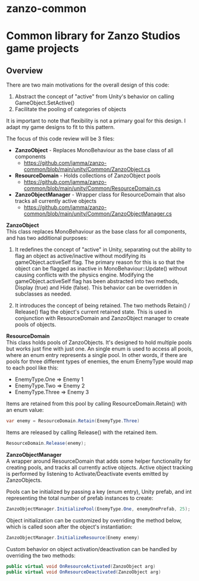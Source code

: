 # zanzo-common
<h1>Common library for Zanzo Studios game projects</h1>

<h2>Overview</h2>
There are two main motivations for the overall design of this code:

1. Abstract the concept of "active" from Unity's behavior on calling GameObject.SetActive()
2. Facilitate the pooling of categories of objects

It is important to note that flexibility is not a primary goal for this design. I adapt my game designs to fit to this pattern.


The focus of this code review will be 3 files:

* **ZanzoObject** - Replaces MonoBehaviour as the base class of all components
  * https://github.com/jamma/zanzo-common/blob/main/unity/Common/ZanzoObject.cs
* **ResourceDomain** - Holds collections of ZanzoObject pools
  * https://github.com/jamma/zanzo-common/blob/main/unity/Common/ResourceDomain.cs
* **ZanzoObjectManager** - Wrapper class for ResourceDomain that also tracks all currently active objects
  * https://github.com/jamma/zanzo-common/blob/main/unity/Common/ZanzoObjectManager.cs

**ZanzoObject**  
This class replaces MonoBehaviour as the base class for all components, and has two additional purposes:

1. It redefines the concept of "active" in Unity, separating out the ability to flag an object as active/inactive without modifying its gameObject.activeSelf flag. The primary reason for this is so that the object can be flagged as inactive in MonoBehaviour::Update() without causing conflicts with the physics engine. Modifying the gameObject.activeSelf flag has been abstracted into two methods, Display (true) and Hide (false). This behavior can be overridden in subclasses as needed.

2. It introduces the concept of being retained. The two methods Retain() / Release() flag the object's current retained state. This is used in conjunction with ResourceDomain and ZanzoObject manager to create pools of objects.

**ResourceDomain**  
This class holds pools of ZanzoObjects. It's designed to hold multiple pools but works just fine with just one. An single enum is used to access all pools, where an enum entry represents a single pool. In other words, if there are pools for three different types of enemies, the enum EnemyType would map to each pool like this:

* EnemyType.One => Enemy 1
* EnemyType.Two => Enemy 2
* EnemyType.Three => Enemy 3

Items are retained from this pool by calling ResourceDomain.Retain() with an enum value:

```csharp
var enemy = ResourceDomain.Retain(EnemyType.Three)
```

Items are released by calling Release() with the retained item.
```csharp
ResourceDomain.Release(enemy);
```

**ZanzoObjectManager**  
A wrapper around ResourceDomain that adds some helper functionality for creating pools, and tracks all currently active objects. Active object tracking is performed by listening to Activate/Deactivate events emitted by ZanzoObjects.

Pools can be initialized by passing a key (enum entry), Unity prefab, and int representing the total number of prefab instances to create:

```csharp
ZanzoObjectManager.InitializePool(EnemyType.One, enemyOnePrefab, 25);
```

Object initialization can be customized by overriding the method below, which is called soon after the object's instantiation:

```csharp
ZanzoObjectManager.InitializeResource(Enemy enemy)
```

Custom behavior on object activation/deactivation can be handled by overriding the two methods:

```csharp
public virtual void OnResourceActivated(ZanzoObject arg)
public virtual void OnResourceDeactivated(ZanzoObject arg)
```
